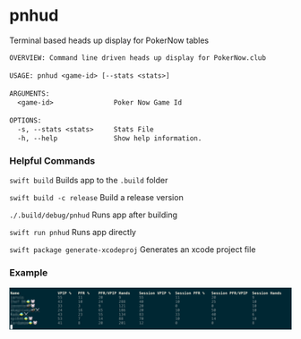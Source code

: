 # pnhud
Terminal based heads up display for PokerNow tables

```
OVERVIEW: Command line driven heads up display for PokerNow.club

USAGE: pnhud <game-id> [--stats <stats>]

ARGUMENTS:
  <game-id>               Poker Now Game Id

OPTIONS:
  -s, --stats <stats>     Stats File
  -h, --help              Show help information.

```

### Helpful Commands

`swift build` Builds app to the `.build` folder

`swift build -c release` Build a release version

`./.build/debug/pnhud` Runs app after building

`swift run pnhud` Runs app directly

`swift package generate-xcodeproj` Generates an xcode project file


### Example

![screenshot](pnhud.png)
